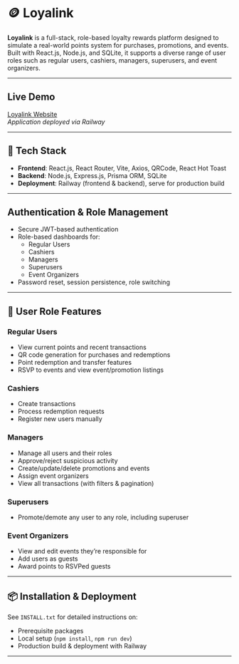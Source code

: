 # 🪙 Loyalink

**Loyalink** is a full-stack, role-based loyalty rewards platform designed to simulate a real-world points system for purchases, promotions, and events. Built with React.js, Node.js, and SQLite, it supports a diverse range of user roles such as regular users, cashiers, managers, superusers, and event organizers.

---

## Live Demo

[Loyalink Website](https://loyalink.up.railway.app/login)  
*Application deployed via Railway*

---

## 🔧 Tech Stack

- **Frontend**: React.js, React Router, Vite, Axios, QRCode, React Hot Toast
- **Backend**: Node.js, Express.js, Prisma ORM, SQLite
- **Deployment**: Railway (frontend & backend), serve for production build

---

## Authentication & Role Management

- Secure JWT-based authentication
- Role-based dashboards for:
  - Regular Users
  - Cashiers
  - Managers
  - Superusers
  - Event Organizers
- Password reset, session persistence, role switching

---

## 👥 User Role Features

### Regular Users
- View current points and recent transactions
- QR code generation for purchases and redemptions
- Point redemption and transfer features
- RSVP to events and view event/promotion listings

### Cashiers
- Create transactions
- Process redemption requests
- Register new users manually

### Managers
- Manage all users and their roles
- Approve/reject suspicious activity
- Create/update/delete promotions and events
- Assign event organizers
- View all transactions (with filters & pagination)

### Superusers
- Promote/demote any user to any role, including superuser

### Event Organizers
- View and edit events they’re responsible for
- Add users as guests
- Award points to RSVPed guests

---

## 📦 Installation & Deployment

See `INSTALL.txt` for detailed instructions on:

- Prerequisite packages
- Local setup (`npm install`, `npm run dev`)
- Production build & deployment with Railway

---

